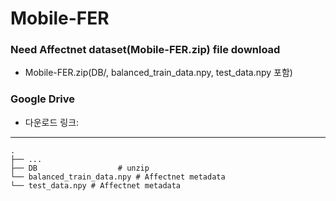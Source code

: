 # Mobile-FER

### Need Affectnet dataset(Mobile-FER.zip) file download
- Mobile-FER.zip(DB/, balanced_train_data.npy, test_data.npy 포함)

### Google Drive 
- 다운로드 링크:

---


    .
    ├── ...
    ├── DB                  # unzip
    └── balanced_train_data.npy # Affectnet metadata
    └── test_data.npy # Affectnet metadata

